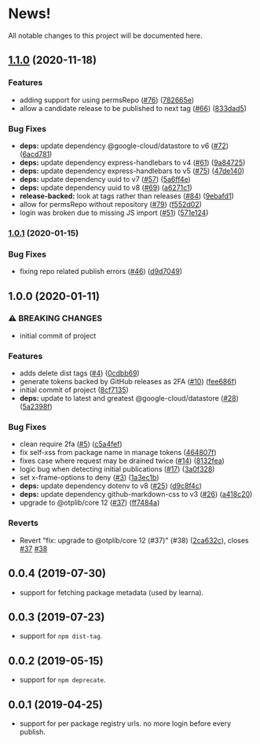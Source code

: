 # News!

All notable changes to this project will be documented here.

## [1.1.0](https://www.github.com/GoogleCloudPlatform/wombat-dressing-room/compare/v1.0.1...v1.1.0) (2020-11-18)


### Features

* adding support for using permsRepo ([#76](https://www.github.com/GoogleCloudPlatform/wombat-dressing-room/issues/76)) ([782665e](https://www.github.com/GoogleCloudPlatform/wombat-dressing-room/commit/782665ec88ca706e6032ef85c9dee64e6543d23e))
* allow a candidate release to be published to next tag ([#66](https://www.github.com/GoogleCloudPlatform/wombat-dressing-room/issues/66)) ([833dad5](https://www.github.com/GoogleCloudPlatform/wombat-dressing-room/commit/833dad53cb9936d342231ef5da2e442786586be5))


### Bug Fixes

* **deps:** update dependency @google-cloud/datastore to v6 ([#72](https://www.github.com/GoogleCloudPlatform/wombat-dressing-room/issues/72)) ([6acd781](https://www.github.com/GoogleCloudPlatform/wombat-dressing-room/commit/6acd78194028034a6a94da56ed5ee50e288308d7))
* **deps:** update dependency express-handlebars to v4 ([#61](https://www.github.com/GoogleCloudPlatform/wombat-dressing-room/issues/61)) ([9a84725](https://www.github.com/GoogleCloudPlatform/wombat-dressing-room/commit/9a84725b06b91150773c2ababab92f775cf2cbd1))
* **deps:** update dependency express-handlebars to v5 ([#75](https://www.github.com/GoogleCloudPlatform/wombat-dressing-room/issues/75)) ([47de140](https://www.github.com/GoogleCloudPlatform/wombat-dressing-room/commit/47de140381c7e80f7566c5bfffb74244c7e30f0b))
* **deps:** update dependency uuid to v7 ([#57](https://www.github.com/GoogleCloudPlatform/wombat-dressing-room/issues/57)) ([5a6ff4e](https://www.github.com/GoogleCloudPlatform/wombat-dressing-room/commit/5a6ff4e0c516fd13a545e56890f0d2a341a46c67))
* **deps:** update dependency uuid to v8 ([#69](https://www.github.com/GoogleCloudPlatform/wombat-dressing-room/issues/69)) ([a6271c1](https://www.github.com/GoogleCloudPlatform/wombat-dressing-room/commit/a6271c165b076348b48493a938b2684c8dbfd07b))
* **release-backed:** look at tags rather than releases ([#84](https://www.github.com/GoogleCloudPlatform/wombat-dressing-room/issues/84)) ([9ebafd1](https://www.github.com/GoogleCloudPlatform/wombat-dressing-room/commit/9ebafd10dc69c51eb313ceac9389b3849b4089f2))
* allow for permsRepo without repository ([#79](https://www.github.com/GoogleCloudPlatform/wombat-dressing-room/issues/79)) ([f552d02](https://www.github.com/GoogleCloudPlatform/wombat-dressing-room/commit/f552d020a6fc7af1b9a20828c447f05c3a151c3a))
* login was broken due to missing JS import ([#51](https://www.github.com/GoogleCloudPlatform/wombat-dressing-room/issues/51)) ([571e124](https://www.github.com/GoogleCloudPlatform/wombat-dressing-room/commit/571e12419e926814bba262abfb5c94770147d933))

### [1.0.1](https://www.github.com/GoogleCloudPlatform/wombat-dressing-room/compare/v1.0.0...v1.0.1) (2020-01-15)


### Bug Fixes

* fixing repo related publish errors ([#46](https://www.github.com/GoogleCloudPlatform/wombat-dressing-room/issues/46)) ([d9d7049](https://www.github.com/GoogleCloudPlatform/wombat-dressing-room/commit/d9d7049b304895fa1afd5be7788815032f8a07c3))

## 1.0.0 (2020-01-11)


### ⚠ BREAKING CHANGES

* initial commit of project

### Features

* adds delete dist tags ([#4](https://www.github.com/GoogleCloudPlatform/wombat-dressing-room/issues/4)) ([0cdbb69](https://www.github.com/GoogleCloudPlatform/wombat-dressing-room/commit/0cdbb692578856c48b2532d250f5bac8269f71ac))
* generate tokens backed by GitHub releases as 2FA ([#10](https://www.github.com/GoogleCloudPlatform/wombat-dressing-room/issues/10)) ([fee686f](https://www.github.com/GoogleCloudPlatform/wombat-dressing-room/commit/fee686f52f80a133e43f71a0aab7edc2207d0a20))
* initial commit of project ([8cf7135](https://www.github.com/GoogleCloudPlatform/wombat-dressing-room/commit/8cf71353fa2efcf6a0859eee9d2e305885b0d5bd))
* **deps:** update to latest and greatest @google-cloud/datastore ([#28](https://www.github.com/GoogleCloudPlatform/wombat-dressing-room/issues/28)) ([5a2398f](https://www.github.com/GoogleCloudPlatform/wombat-dressing-room/commit/5a2398f348ca96d821674fa23f52613b45f9c719))


### Bug Fixes

* clean require 2fa ([#5](https://www.github.com/GoogleCloudPlatform/wombat-dressing-room/issues/5)) ([c5a4fef](https://www.github.com/GoogleCloudPlatform/wombat-dressing-room/commit/c5a4fefe37f51302308948c4c81d662e867910f4))
* fix self-xss from package name in manage tokens ([464807f](https://www.github.com/GoogleCloudPlatform/wombat-dressing-room/commit/464807f4c22bb212b5b4109394e72366b4368b81))
* fixes case where request may be drained twice ([#14](https://www.github.com/GoogleCloudPlatform/wombat-dressing-room/issues/14)) ([8132fea](https://www.github.com/GoogleCloudPlatform/wombat-dressing-room/commit/8132fea6058c1b052cdf345cdd25338114327873))
* logic bug when detecting initial publications ([#17](https://www.github.com/GoogleCloudPlatform/wombat-dressing-room/issues/17)) ([3a0f328](https://www.github.com/GoogleCloudPlatform/wombat-dressing-room/commit/3a0f32806050e54d413768c942bdc579c6abf97d))
* set x-frame-options to deny ([#3](https://www.github.com/GoogleCloudPlatform/wombat-dressing-room/issues/3)) ([1a3ec1b](https://www.github.com/GoogleCloudPlatform/wombat-dressing-room/commit/1a3ec1b4060e27a23e716972b8bf8051336bf32e))
* **deps:** update dependency dotenv to v8 ([#25](https://www.github.com/GoogleCloudPlatform/wombat-dressing-room/issues/25)) ([d9c8f4c](https://www.github.com/GoogleCloudPlatform/wombat-dressing-room/commit/d9c8f4cb534e7cfbeb85afdabb8a9243b43ff5db))
* **deps:** update dependency github-markdown-css to v3 ([#26](https://www.github.com/GoogleCloudPlatform/wombat-dressing-room/issues/26)) ([a418c20](https://www.github.com/GoogleCloudPlatform/wombat-dressing-room/commit/a418c206ff6832af7755733f37b690e1bfb7b774))
* upgrade to @otplib/core 12 ([#37](https://www.github.com/GoogleCloudPlatform/wombat-dressing-room/issues/37)) ([ff7484a](https://www.github.com/GoogleCloudPlatform/wombat-dressing-room/commit/ff7484abf15aa03eba5087ec7708fbc7182af4aa))


### Reverts

* Revert "fix: upgrade to @otplib/core 12 (#37)" (#38) ([2ca632c](https://www.github.com/GoogleCloudPlatform/wombat-dressing-room/commit/2ca632c53360c70e78d8c0845f43d79de2bb23d2)), closes [#37](https://www.github.com/GoogleCloudPlatform/wombat-dressing-room/issues/37) [#38](https://www.github.com/GoogleCloudPlatform/wombat-dressing-room/issues/38)

## 0.0.4 (2019-07-30)

* support for fetching package metadata (used by learna).

## 0.0.3 (2019-07-23)

* support for `npm dist-tag`.

## 0.0.2 (2019-05-15)

* support for `npm deprecate`.

## 0.0.1 (2019-04-25)

* support for per package registry urls. no more login before every publish.
